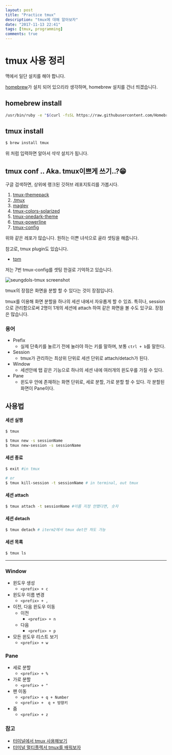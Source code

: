```yaml
---
layout: post
title: "Practice tmux"
description: "tmux에 대해 알아보자"
date: "2017-11-13 22:41"
tags: [tmux, programming]
comments: true
---
```




# tmux 사용 정리


맥에서 일단 설치를 해야 합니다.


[homebrew](https://brew.sh/index_ko.html)가 설치 되어 있으리라 생각하며, homebrew 설치를 건너 띄겠습니다.



## homebrew install

```bash
/usr/bin/ruby -e "$(curl -fsSL https://raw.githubusercontent.com/Homebrew/install/master/install)"
```



## tmux install

```bash
$ brew install tmux
```

 위 처럼 입력하면 알아서 샥샥 설치가 됩니다.



## tmux conf .. Aka. tmux이쁘게 쓰기..?😁



구글 검색하면, 상위에 랭크된 깃허브 레포지토리를 가봅시다.



1. [tmux-themepack](https://github.com/jimeh/tmux-themepack)
2. [.tmux](https://github.com/gpakosz/.tmux)
3. [maglev](https://github.com/caiogondim/maglev)
4. [tmux-colors-solarized](https://github.com/seebi/tmux-colors-solarized)
5. [tmux-onedark-theme](https://github.com/odedlaz/tmux-onedark-theme)
6. [tmux-powerline](https://github.com/erikw/tmux-powerline)
7. [tmux-config](https://github.com/tony/tmux-config)



위와 같은 레포가 많습니다. 원하는 이쁜 녀석으로 골라 셋팅을 해줍니다.

참고로, tmux plugin도 있습니다.

- [tpm](https://github.com/tmux-plugins/tpm)

저는 7번 tmux-config를 셋팅 한걸로 기억하고 있습니다.


![seungdols-tmux screenshot](/blog/assets/img/post/2017/tmux_image.png)


tmux의 장점은 화면을 분할 할 수 있다는 것이 장점입니다.

tmux를 이용해 화면 분할을 하나의 세션 내에서 자유롭게 할 수 있죠. 특히나, session으로 관리함으로써 2명이 1개의 세션에 attach 하여 같은 화면을 볼 수도 있구요. 장점은 많습니다.



### 용어



- Prefix
  - 실제 단축키를 눌르기 전에 눌러야 하는 키를 말하며, 보통 `ctrl + b`를 말한다.
- Session
  - tmux가 관리하는 최상위 단위로 세션 단위로 attach/detach가 된다.
- Window
  - 세션안에 탭 같은 기능으로 하나의 세션 내에 여러개의 윈도우를 가질 수 있다.
- Pane
  - 윈도우 안에 존재하는 화면 단위로, 세로 분할, 가로 분할 할 수 있다. 각 분할된 화면이 Pane이다.



## 사용법



#### 세션 실행



```bash
$ tmux

$ tmux new -s sessionName
$ tmux new-session -s sessionName
```



#### 세션 종료

```bash
$ exit #in tmux

# or
$ tmux kill-session -t sessionName # in terminal, out tmux
```



#### 세션 attach

```bash
$ tmux attach -t sessionName #이름 지정 안했다면, 숫자
```



#### 세션 detach

```bash
$ tmux detach # iterm2에서 tmux det만 쳐도 가능
```



#### 세션 목록

```bash
$ tmux ls
```



------



### Window



- 윈도우 생성
  - `<prefix> + c`
- 윈도우 이름 변경
  - `<prefix> + ,`
- 이전, 다음 윈도우 이동
  - 이전
    - `<prefix> + n`
  - 다음
    - `<prefix> + p`
- 모든 윈도우 리스트 보기
  - `<prefix> + w`



### Pane

- 세로 분할
  - `<prefix> + %`
- 가로 분할
  - `<prefix> + "`
- 팬 이동
  - `<prefix> + q + Number`
  - `<prefix> +  q + 방향키`
- 줌
  - `<prefix> + z`



### 참고



- [터미널에서 tmux 사용해보기](http://egloos.zum.com/mcchae/v/11246020)
- [터미널 멀티플렉서 tmux를 배워보자](https://bluesh55.github.io/2016/10/10/tmux-tutorial/)
